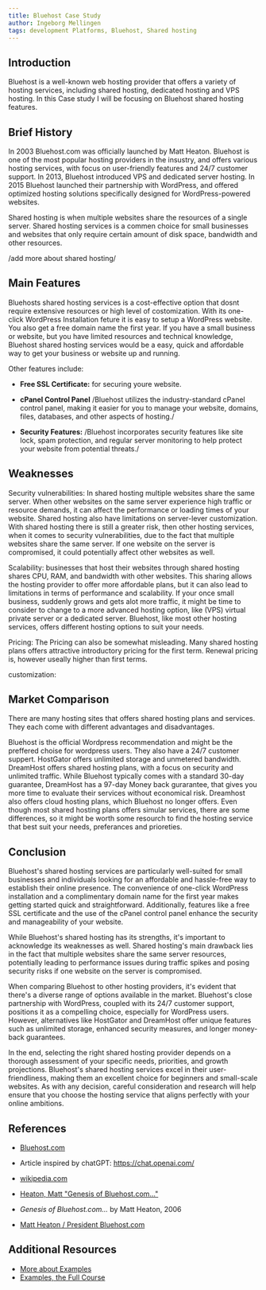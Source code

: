 ```yaml
---
title: Bluehost Case Study
author: Ingeborg Mellingen
tags: development Platforms, Bluehost, Shared hosting
---
```


## Introduction

Bluehost is a well-known web hosting provider that offers a variety of hosting services, including shared hosting, dedicated hosting and VPS hosting. In this Case study I will be focusing on Bluehost shared hosting features.

## Brief History

In 2003 Bluehost.com was officially launched by Matt Heaton. Bluehost is one of the most popular hosting providers in the insustry, and offers various hosting services, with focus on user-friendly features and 24/7 customer support.
In 2013, Bluehost introduced VPS and dedicated server hosting.
In 2015 Bluehost launched their partnership with WordPress, and offered optimized hosting solutions specifically designed for WordPress-powered websites.

Shared hosting is when multiple websites share the resources of a single server. Shared hosting services is a commen choice for small businesses and websites that only require certain amount of disk space, bandwidth and other resources.

/add more about shared hosting/

## Main Features

Bluehosts shared hosting services is a cost-effective option that dosnt require extensive resources or high level of costomization. With its one-click WordPress Installation feture it is easy to setup a WordPress website. You also get a free domain name the first year. If you have a small business or website, but you have limited resources and technical knowledge, Bluehost shared hosting services would be a easy, quick and affordable way to get your business or website up and running.

Other features include:

- **Free SSL Certificate:** for securing youre website.

- **cPanel Control Panel** /Bluehost utilizes the industry-standard cPanel control panel, making it easier for you to manage your website, domains, files, databases, and other aspects of hosting./
- **Security Features:** /Bluehost incorporates security features like site lock, spam protection, and regular server monitoring to help protect your website from potential threats./

## Weaknesses

Security vulnerabilities:
In shared hosting multiple websites share the same server. When other websites on the same server experience high traffic or resource demands, it can affect the performance or loading times of your website. Shared hosting also have limitations on server-lever customization. With shared hosting there is still a greater risk, then other hosting services, when it comes to security vulnerabilities, due to the fact that multiple websites share the same server. If one website on the server is compromised, it could potentially affect other websites as well.

Scalability:
businesses that host their websites through shared hosting shares CPU, RAM, and bandwidth with other websites. This sharing allows the hosting provider to offer more affordable plans, but it can also lead to limitations in terms of performance and scalability. If your once small business, suddenly grows and gets alot more traffic, it might be time to consider to change to a more advanced hosting option, like (VPS) virtual private server or a dedicated server. Bluehost, like most other hosting services, offers different hosting options to suit your needs.

Pricing:
The Pricing can also be somewhat misleading. Many shared hosting plans offers attractive introductory pricing for the first term. Renewal pricing is, however useally higher than first terms.

customization:

## Market Comparison

There are many hosting sites that offers shared hosting plans and services. They each come with different advantages and disadvantages.

Bluehost is the official Wordpress recommendation and might be the preffered choise for wordpress users. They also have a 24/7 customer suppert. HostGator offers unlimited storage and unmetered bandwidth. DreamHost offers shared hosting plans, with a focus on security and unlimited traffic. While Bluehost typically comes with a standard 30-day guarantee, DreamHost has a 97-day Money back gurarantee, that gives you more time to evaluate their services without economical risk.
Dreamhost also offers cloud hosting plans, which Bluehost no longer offers. Even though most shared hosting plans offers simular services, there are some differences, so it might be worth some resourch to find the hosting service that best suit your needs, preferances and prioreties.

## Conclusion

Bluehost's shared hosting services are particularly well-suited for small businesses and individuals looking for an affordable and hassle-free way to establish their online presence. The convenience of one-click WordPress installation and a complimentary domain name for the first year makes getting started quick and straightforward. Additionally, features like a free SSL certificate and the use of the cPanel control panel enhance the security and manageability of your website.

While Bluehost's shared hosting has its strengths, it's important to acknowledge its weaknesses as well. Shared hosting's main drawback lies in the fact that multiple websites share the same server resources, potentially leading to performance issues during traffic spikes and posing security risks if one website on the server is compromised.

When comparing Bluehost to other hosting providers, it's evident that there's a diverse range of options available in the market. Bluehost's close partnership with WordPress, coupled with its 24/7 customer support, positions it as a compelling choice, especially for WordPress users. However, alternatives like HostGator and DreamHost offer unique features such as unlimited storage, enhanced security measures, and longer money-back guarantees.

In the end, selecting the right shared hosting provider depends on a thorough assessment of your specific needs, priorities, and growth projections. Bluehost's shared hosting services excel in their user-friendliness, making them an excellent choice for beginners and small-scale websites. As with any decision, careful consideration and research will help ensure that you choose the hosting service that aligns perfectly with your online ambitions.

## References

- [Bluehost.com](https://www.bluehost.com)
- Article inspired by chatGPT: https://chat.openai.com/
- [wikipedia.com](https://en.wikipedia.org/wiki/Bluehost)

- [Heaton, Matt "Genesis of Bluehost.com..."](https://web.archive.org/web/20160917194024/http://www.mattheaton.com/?p=3)

- _Genesis of Bluehost.com..._ by Matt Heaton, 2006
- [Matt Heaton / President Bluehost.com](https://web.archive.org/web/20160917194024/http://www.mattheaton.com/?p=3)

## Additional Resources

- [More about Examples](https://example.com)
- [Examples, the Full Course](https://youtu.be/dQw4w9WgXcQ)
